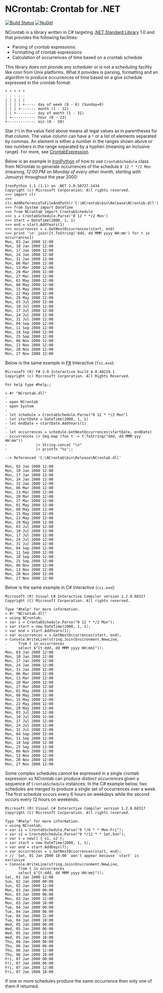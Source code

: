 # NCrontab: Crontab for .NET

[![Build Status][build-badge]][builds]
[![NuGet][nuget-badge]][nuget-pkg]

NCrontab is a library written in C# targeting [.NET Standard Library][netstd]
1.0 and that provides the following facilities:

* Parsing of crontab expressions
* Formatting of crontab expressions
* Calculation of occurrences of time based on a crontab schedule

This library does not provide any scheduler or is not a scheduling facility like
cron from Unix platforms. What it provides is parsing, formatting and an algorithm
to produce occurrences of time based on a give schedule expressed in the crontab
format:

    * * * * *
    - - - - -
    | | | | |
    | | | | +----- day of week (0 - 6) (Sunday=0)
    | | | +------- month (1 - 12)
    | | +--------- day of month (1 - 31)
    | +----------- hour (0 - 23)
    +------------- min (0 - 59)

Star (`*`) in the value field above means all legal values as in parentheses for
that column. The value column can have a `*` or a list of elements separated by
commas. An element is either a number in the ranges shown above or two numbers in
the range separated by a hyphen (meaning an inclusive range). For more, see
[CrontabExpression](https://github.com/atifaziz/NCrontab/wiki/Crontab-Expression).

Below is an example in [IronPython][ipy] of how to use `CrontabSchedule` class
from NCrontab to generate occurrences of the schedule `0 12 * */2 Mon`
(meaning, *12:00 PM on Monday of every other month, starting with January*)
throughout the year 2000:

    IronPython 1.1 (1.1) on .NET 2.0.50727.1434
    Copyright (c) Microsoft Corporation. All rights reserved.
    >>> import clr
    >>> clr.AddReferenceToFileAndPath(r'C:\NCrontab\bin\Release\NCrontab.dll')
    >>> from System import DateTime
    >>> from NCrontab import CrontabSchedule
    >>> s = CrontabSchedule.Parse('0 12 * */2 Mon')
    >>> start = DateTime(2000, 1, 1)
    >>> end = start.AddYears(1)
    >>> occurrences = s.GetNextOccurrences(start, end)
    >>> print '\n'.join([t.ToString('ddd, dd MMM yyyy HH:mm') for t in occurrences])
    Mon, 03 Jan 2000 12:00
    Mon, 10 Jan 2000 12:00
    Mon, 17 Jan 2000 12:00
    Mon, 24 Jan 2000 12:00
    Mon, 31 Jan 2000 12:00
    Mon, 06 Mar 2000 12:00
    Mon, 13 Mar 2000 12:00
    Mon, 20 Mar 2000 12:00
    Mon, 27 Mar 2000 12:00
    Mon, 01 May 2000 12:00
    Mon, 08 May 2000 12:00
    Mon, 15 May 2000 12:00
    Mon, 22 May 2000 12:00
    Mon, 29 May 2000 12:00
    Mon, 03 Jul 2000 12:00
    Mon, 10 Jul 2000 12:00
    Mon, 17 Jul 2000 12:00
    Mon, 24 Jul 2000 12:00
    Mon, 31 Jul 2000 12:00
    Mon, 04 Sep 2000 12:00
    Mon, 11 Sep 2000 12:00
    Mon, 18 Sep 2000 12:00
    Mon, 25 Sep 2000 12:00
    Mon, 06 Nov 2000 12:00
    Mon, 13 Nov 2000 12:00
    Mon, 20 Nov 2000 12:00
    Mon, 27 Nov 2000 12:00

Below is the same example in [F#][f#] Interactive (`fsi.exe`):

    Microsoft (R) F# 2.0 Interactive build 4.0.40219.1
    Copyright (c) Microsoft Corporation. All Rights Reserved.

    For help type #help;;

    > #r "NCrontab.dll"
    -
    - open NCrontab
    - open System
    -
    - let schedule = CrontabSchedule.Parse("0 12 * */2 Mon")
    - let startDate = DateTime(2000, 1, 1)
    - let endDate = startDate.AddYears(1)
    -
    - let occurrences = schedule.GetNextOccurrences(startDate, endDate)
    - occurrences |> Seq.map (fun t -> t.ToString("ddd, dd MMM yyy HH:mm"))
    -             |> String.concat "\n"
    -             |> printfn "%s";;

    --> Referenced 'C:\NCrontab\bin\Release\NCrontab.dll'

    Mon, 03 Jan 2000 12:00
    Mon, 10 Jan 2000 12:00
    Mon, 17 Jan 2000 12:00
    Mon, 24 Jan 2000 12:00
    Mon, 31 Jan 2000 12:00
    Mon, 06 Mar 2000 12:00
    Mon, 13 Mar 2000 12:00
    Mon, 20 Mar 2000 12:00
    Mon, 27 Mar 2000 12:00
    Mon, 01 May 2000 12:00
    Mon, 08 May 2000 12:00
    Mon, 15 May 2000 12:00
    Mon, 22 May 2000 12:00
    Mon, 29 May 2000 12:00
    Mon, 03 Jul 2000 12:00
    Mon, 10 Jul 2000 12:00
    Mon, 17 Jul 2000 12:00
    Mon, 24 Jul 2000 12:00
    Mon, 31 Jul 2000 12:00
    Mon, 04 Sep 2000 12:00
    Mon, 11 Sep 2000 12:00
    Mon, 18 Sep 2000 12:00
    Mon, 25 Sep 2000 12:00
    Mon, 06 Nov 2000 12:00
    Mon, 13 Nov 2000 12:00
    Mon, 20 Nov 2000 12:00
    Mon, 27 Nov 2000 12:00

Below is the same example in C# Interactive (`csi.exe`):

    Microsoft (R) Visual C# Interactive Compiler version 1.2.0.60317
    Copyright (C) Microsoft Corporation. All rights reserved.

    Type "#help" for more information.
    > #r "NCrontab.dll"
    > using NCrontab;
    > var s = CrontabSchedule.Parse("0 12 * */2 Mon");
    > var start = new DateTime(2000, 1, 1);
    > var end = start.AddYears(1);
    > var occurrences = s.GetNextOccurrences(start, end);
    > Console.WriteLine(string.Join(Environment.NewLine, 
    .     from t in occurrences
    .     select $"{t:ddd, dd MMM yyyy HH:mm}"));
    Mon, 03 Jan 2000 12:00
    Mon, 10 Jan 2000 12:00
    Mon, 17 Jan 2000 12:00
    Mon, 24 Jan 2000 12:00
    Mon, 31 Jan 2000 12:00
    Mon, 06 Mar 2000 12:00
    Mon, 13 Mar 2000 12:00
    Mon, 20 Mar 2000 12:00
    Mon, 27 Mar 2000 12:00
    Mon, 01 May 2000 12:00
    Mon, 08 May 2000 12:00
    Mon, 15 May 2000 12:00
    Mon, 22 May 2000 12:00
    Mon, 29 May 2000 12:00
    Mon, 03 Jul 2000 12:00
    Mon, 10 Jul 2000 12:00
    Mon, 17 Jul 2000 12:00
    Mon, 24 Jul 2000 12:00
    Mon, 31 Jul 2000 12:00
    Mon, 04 Sep 2000 12:00
    Mon, 11 Sep 2000 12:00
    Mon, 18 Sep 2000 12:00
    Mon, 25 Sep 2000 12:00
    Mon, 06 Nov 2000 12:00
    Mon, 13 Nov 2000 12:00
    Mon, 20 Nov 2000 12:00
    Mon, 27 Nov 2000 12:00

Some complex schedules cannot be expressed in a single crontab expression so
NCrontab can produce _distinct occurrences_ given a sequence of
`CrontabSchedule` instances. In the C# example below, two schedules are merged
to produce a single set of occurrences over a week. The first schedule occurs
every 6 hours on weekdays while the second occurs every 12 hours on weekends.

    Microsoft (R) Visual C# Interactive Compiler version 1.2.0.60317
    Copyright (C) Microsoft Corporation. All rights reserved.

    Type "#help" for more information.
    > using NCrontab;
    > var s1 = CrontabSchedule.Parse("0 */6 * * Mon-Fri");
    > var s2 = CrontabSchedule.Parse("0 */12 * * Sat,Sun");
    > var s = new[] { s1, s2 };
    > var start = new DateTime(2000, 1, 1);
    > var end = start.AddDays(7);
    > var occurrences = s.GetNextOccurrences(start, end);
    > // `Sat, 01 Jan 2000 10:00` won't appear because `start` is exclusive
    > Console.WriteLine(string.Join(Environment.NewLine,
    .     from t in occurrences
    .     select $"{t:ddd, dd MMM yyyy HH:mm}"));
    Sat, 01 Jan 2000 12:00
    Sun, 02 Jan 2000 00:00
    Sun, 02 Jan 2000 12:00
    Mon, 03 Jan 2000 00:00
    Mon, 03 Jan 2000 06:00
    Mon, 03 Jan 2000 12:00
    Mon, 03 Jan 2000 18:00
    Tue, 04 Jan 2000 00:00
    Tue, 04 Jan 2000 06:00
    Tue, 04 Jan 2000 12:00
    Tue, 04 Jan 2000 18:00
    Wed, 05 Jan 2000 00:00
    Wed, 05 Jan 2000 06:00
    Wed, 05 Jan 2000 12:00
    Wed, 05 Jan 2000 18:00
    Thu, 06 Jan 2000 00:00
    Thu, 06 Jan 2000 06:00
    Thu, 06 Jan 2000 12:00
    Thu, 06 Jan 2000 18:00
    Fri, 07 Jan 2000 00:00
    Fri, 07 Jan 2000 06:00
    Fri, 07 Jan 2000 12:00
    Fri, 07 Jan 2000 18:00

If one or more schedules produce the same occurrence then only one of them
if returned.

  [ipy]: http://en.wikipedia.org/wiki/IronPython
  [f#]: http://msdn.microsoft.com/en-us/fsharp/cc742182
  [build-badge]: https://img.shields.io/appveyor/ci/raboof/ncrontab.svg
  [nuget-badge]: https://img.shields.io/nuget/v/ncrontab.svg
  [nuget-pkg]: https://www.nuget.org/packages/ncrontab
  [builds]: https://ci.appveyor.com/project/raboof/ncrontab
  [netstd]: https://docs.microsoft.com/en-us/dotnet/articles/standard/library
